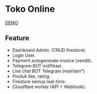 # Toko Online

[DEMO](https://tokoputri.pages.dev)

## Feature

* Dashboard Admin. (CRUD firestore).
* Login User.
* Payment autogenerate invoice (xendit).
* Telegram BOT notifikasi.
* Live chat BOT Telegram (maintain*)
* Produk like, rating.
* Firestore semua real-time.
* Cloudflare worker (API + Webhook).